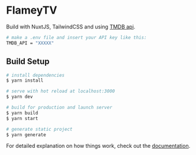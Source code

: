 # FlameyTV

Build with NuxtJS, TailwindCSS and using [TMDB api](https://themoviedb.org).

```bash
# make a .env file and insert your API key like this:
TMDB_API = "XXXXX"
```

## Build Setup

```bash
# install dependencies
$ yarn install

# serve with hot reload at localhost:3000
$ yarn dev

# build for production and launch server
$ yarn build
$ yarn start

# generate static project
$ yarn generate
```

For detailed explanation on how things work, check out the [documentation](https://nuxtjs.org).

